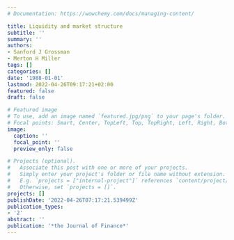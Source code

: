 ```yaml
---
# Documentation: https://wowchemy.com/docs/managing-content/

title: Liquidity and market structure
subtitle: ''
summary: ''
authors:
- Sanford J Grossman
- Merton H Miller
tags: []
categories: []
date: '1988-01-01'
lastmod: 2022-04-26T09:17:21+02:00
featured: false
draft: false

# Featured image
# To use, add an image named `featured.jpg/png` to your page's folder.
# Focal points: Smart, Center, TopLeft, Top, TopRight, Left, Right, BottomLeft, Bottom, BottomRight.
image:
  caption: ''
  focal_point: ''
  preview_only: false

# Projects (optional).
#   Associate this post with one or more of your projects.
#   Simply enter your project's folder or file name without extension.
#   E.g. `projects = ["internal-project"]` references `content/project/deep-learning/index.md`.
#   Otherwise, set `projects = []`.
projects: []
publishDate: '2022-04-26T07:17:21.539499Z'
publication_types:
- '2'
abstract: ''
publication: '*the Journal of Finance*'
---
```

